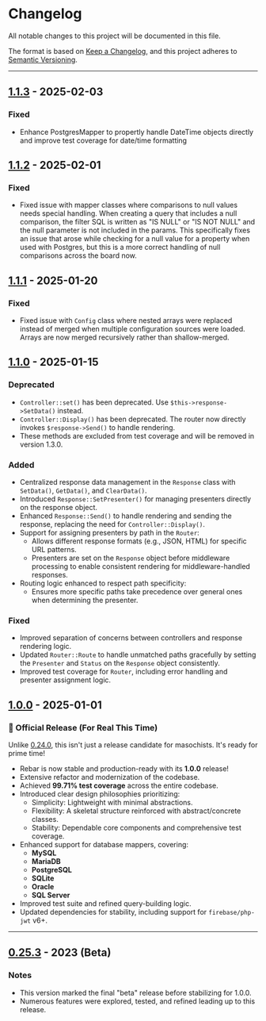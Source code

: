 # Changelog

All notable changes to this project will be documented in this file.

The format is based on [Keep a Changelog](https://keepachangelog.com/en/1.0.0/),
and this project adheres to [Semantic Versioning](https://semver.org/spec/v2.0.0.html).

---

## [1.1.3] - 2025-02-03
### Fixed
- Enhance PostgresMapper to propertly handle DateTime objects directly and improve test coverage for
date/time formatting

## [1.1.2] - 2025-02-01
### Fixed
- Fixed issue with mapper classes where comparisons to null values needs special handling. When creating a
query that includes a null comparison, the filter SQL is written as "IS NULL" or "IS NOT NULL" and the null
parameter is not included in the params. This specifically fixes an issue that arose while checking for a
null value for a property when used with Postgres, but this is a more correct handling of null comparisons
across the board now.

## [1.1.1] - 2025-01-20
### Fixed
- Fixed issue with `Config` class where nested arrays were replaced instead of merged when multiple configuration sources were loaded. Arrays are now merged recursively rather than shallow-merged.

## [1.1.0] - 2025-01-15
### Deprecated
- `Controller::set()` has been deprecated. Use `$this->response->SetData()` instead.
- `Controller::Display()` has been deprecated. The router now directly invokes `$response->Send()` to handle rendering.
- These methods are excluded from test coverage and will be removed in version 1.3.0.

### Added
- Centralized response data management in the `Response` class with `SetData()`, `GetData()`, and `ClearData()`.
- Introduced `Response::SetPresenter()` for managing presenters directly on the response object.
- Enhanced `Response::Send()` to handle rendering and sending the response, replacing the need for `Controller::Display()`.
- Support for assigning presenters by path in the `Router`:
  - Allows different response formats (e.g., JSON, HTML) for specific URL patterns.
  - Presenters are set on the `Response` object before middleware processing to enable consistent rendering for middleware-handled responses.
- Routing logic enhanced to respect path specificity:
  - Ensures more specific paths take precedence over general ones when determining the presenter.

### Fixed
- Improved separation of concerns between controllers and response rendering logic.
- Updated `Router::Route` to handle unmatched paths gracefully by setting the `Presenter` and `Status` on the `Response` object consistently.
- Improved test coverage for `Router`, including error handling and presenter assignment logic.

## [1.0.0] - 2025-01-01
### 🎉 Official Release (For Real This Time)
Unlike [0.24.0], this isn't just a release candidate for masochists. It's ready for prime time!
- Rebar is now stable and production-ready with its **1.0.0** release!
- Extensive refactor and modernization of the codebase.
- Achieved **99.71% test coverage** across the entire codebase.
- Introduced clear design philosophies prioritizing:
  - Simplicity: Lightweight with minimal abstractions.
  - Flexibility: A skeletal structure reinforced with abstract/concrete classes.
  - Stability: Dependable core components and comprehensive test coverage.
- Enhanced support for database mappers, covering:
  - **MySQL**
  - **MariaDB**
  - **PostgreSQL**
  - **SQLite**
  - **Oracle**
  - **SQL Server**
- Improved test suite and refined query-building logic.
- Updated dependencies for stability, including support for `firebase/php-jwt` v6+.

---

## [0.25.3] - 2023 (Beta)
### Notes
- This version marked the final "beta" release before stabilizing for 1.0.0.
- Numerous features were explored, tested, and refined leading up to this release.

[1.1.3]: https://github.com/fluxoft/rebar/releases/tag/1.1.3
[1.1.2]: https://github.com/fluxoft/rebar/releases/tag/1.1.2
[1.1.1]: https://github.com/fluxoft/rebar/releases/tag/1.1.1
[1.1.0]: https://github.com/fluxoft/rebar/releases/tag/1.1.0
[1.0.0]: https://github.com/fluxoft/rebar/releases/tag/1.0.0
[0.25.3]: https://github.com/fluxoft/rebar/releases/tag/0.25.3
[0.24.0]:https://github.com/fluxoft/rebar/releases/tag/0.24.0
